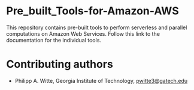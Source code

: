 # Pre_built_Tools-for-Amazon-AWS

This repository contains pre-built tools to perform serverless and parallel computations on Amazon Web Services. Follow this link to the documentation for the individual tools.

# Contributing authors

 - Philipp A. Witte, Georgia Institute of Technology, pwitte3@gatech.edu
